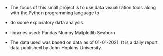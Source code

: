  - The focus of this small project is to use data visualization tools along with the Python programming language to
 - do some exploratory data analysis.

 - libraries used:
	Pandas
	Numpy
	Matplotlib
	Seaborn

- The data used was based on data as of 01-01-2021. It is a daily report data published by John Hopkins University.
